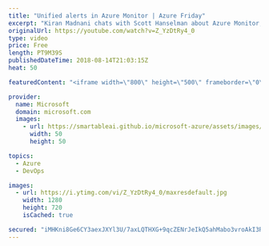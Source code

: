 ```yaml
---
title: "Unified alerts in Azure Monitor | Azure Friday"
excerpt: "Kiran Madnani chats with Scott Hanselman about Azure Monitor, where you can set up alerts to monitor the metrics and log data for the entire stack across your infrastructure, application, and Azure platform. Learn about the next generation of alerts in Azure, which provides a new consolidated alerts"
originalUrl: https://youtube.com/watch?v=Z_YzDtRy4_0
type: video
price: Free
length: PT9M39S
publishedDateTime: 2018-08-14T21:03:15Z
heat: 50

featuredContent: "<iframe width=\"800\" height=\"500\" frameborder=\"0\" src=\"https://www.youtube.com/embed/Z_YzDtRy4_0\" allow=\"accelerometer; autoplay; encrypted-media; gyroscope; picture-in-picture\" allowfullscreen></iframe>"

provider:
  name: Microsoft
  domain: microsoft.com
  images:
    - url: https://smartableai.github.io/microsoft-azure/assets/images/organizations/microsoft.com-50x50.jpg
      width: 50
      height: 50

topics:
  - Azure
  - DevOps

images:
  - url: https://i.ytimg.com/vi/Z_YzDtRy4_0/maxresdefault.jpg
    width: 1280
    height: 720
    isCached: true

secured: "iMHKni8Ge6CY3aexJXYl3U/7axLQTHXG+9qcZENrJeIkQ5ahMabo3vroAkI3ROgu6C5p7/A1rE+BE3Jj9M1YoIV0t5HCjtyzZ3L8RIJE5JWzHqyE4emakjUepXtxcESHipgU2nAhqEeXN6ET4c1PRhgxbUcS5ziS5ncGxURtEbd0NLk8MXELMff0cbYoWuVsl5VFj4uZ9z2vUBEge1Xeu6bdFMmq8iY1pp60iPVtiQ2bH1shhiNVXejc6lKc9InksTKP5qo1876S9gQWooGmViL1EWTqnmjHB66KcBMvCEzQ9PVBryZFCB7604Fbh/47wQ3Pmr8xz7KA1vOBrF5HCSVDHlcM7jV7lH/mUdwQfl5ZXiJUewOrokPWgrpj6kiGPMkU2kIx4NLkcSVZPCu03wXWFinIYRs7YkXnxUKGjl8=;KegggW3pZUYxxebU7qNt3Q=="
---
```


